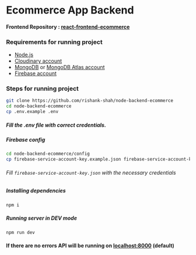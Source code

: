 # Ecommerce App Backend

#### Frontend Repository : [react-frontend-ecommerce](https://github.com/rishank-shah/react-frontend-ecommerce)

### Requirements for running project 
- [Node.js](https://nodejs.org/en/)
- [Cloudinary account](https://cloudinary.com/)
- [MongoDB](https://www.mongodb.com/try/download/community) or [MongoDB Atlas account](https://www.mongodb.com/cloud/atlas/register)
- [Firebase account](https://firebase.google.com/)

### Steps for running project
```bash
git clone https://github.com/rishank-shah/node-backend-ecommerce
cd node-backend-ecommerce
cp .env.example .env
```
##### Fill the .env file with correct credentials.

##### Firebase config
```bash
cd node-backend-ecommerce/config
cp firebase-service-account-key.example.json firebase-service-account-key.json
```
###### Fill ```firebase-service-account-key.json``` with the necessary credentials

##### Installing dependencies
```bash
npm i
```

##### Running server in DEV mode
```bash
npm run dev
```

#### If there are no errors API will be running on [localhost:8000](http://localhost:8000) (default)
